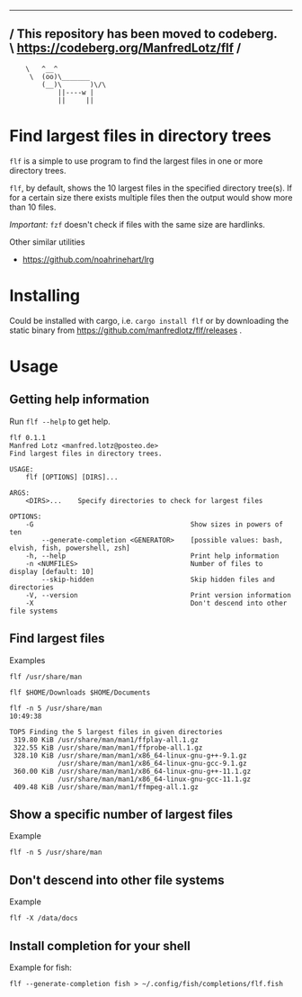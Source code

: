  _____________________________________________
/ This repository has been moved to codeberg. \
\ https://codeberg.org/ManfredLotz/flf        /
 ---------------------------------------------
        \   ^__^
         \  (oo)\_______
            (__)\       )\/\
                ||----w |
                ||     ||

# Find largest files in directory trees

`flf` is a simple to use program to find the largest files in one or more directory trees.

`flf`, by default, shows the 10 largest files in the specified directory tree(s).
If for a certain size there exists multiple files then the output would show
more than 10 files. 

*Important:* `fzf` doesn't check if files with the same size are hardlinks.

Other similar utilities

- https://github.com/noahrinehart/lrg


# Installing

Could be installed with cargo, i.e. `cargo install flf` or by downloading the
static binary from https://github.com/manfredlotz/flf/releases .

# Usage

## Getting help information

Run `flf --help` to get help.

```
flf 0.1.1
Manfred Lotz <manfred.lotz@posteo.de>
Find largest files in directory trees.

USAGE:
    flf [OPTIONS] [DIRS]...

ARGS:
    <DIRS>...    Specify directories to check for largest files

OPTIONS:
    -G                                       Show sizes in powers of ten
        --generate-completion <GENERATOR>    [possible values: bash, elvish, fish, powershell, zsh]
    -h, --help                               Print help information
    -n <NUMFILES>                            Number of files to display [default: 10]
        --skip-hidden                        Skip hidden files and directories
    -V, --version                            Print version information
    -X                                       Don't descend into other file systems
```

## Find largest files

Examples

```
flf /usr/share/man

flf $HOME/Downloads $HOME/Documents
```

```
flf -n 5 /usr/share/man                                                                                 10:49:38
```

```
TOP5 Finding the 5 largest files in given directories
 319.80 KiB /usr/share/man/man1/ffplay-all.1.gz
 322.55 KiB /usr/share/man/man1/ffprobe-all.1.gz
 328.10 KiB /usr/share/man/man1/x86_64-linux-gnu-g++-9.1.gz
            /usr/share/man/man1/x86_64-linux-gnu-gcc-9.1.gz
 360.00 KiB /usr/share/man/man1/x86_64-linux-gnu-g++-11.1.gz
            /usr/share/man/man1/x86_64-linux-gnu-gcc-11.1.gz
 409.48 KiB /usr/share/man/man1/ffmpeg-all.1.gz
```

## Show a specific number of largest files

Example

```
flf -n 5 /usr/share/man
```

## Don't descend into other file systems


Example

```
flf -X /data/docs
```

## Install completion for your shell

Example for fish:

````
flf --generate-completion fish > ~/.config/fish/completions/flf.fish
````

